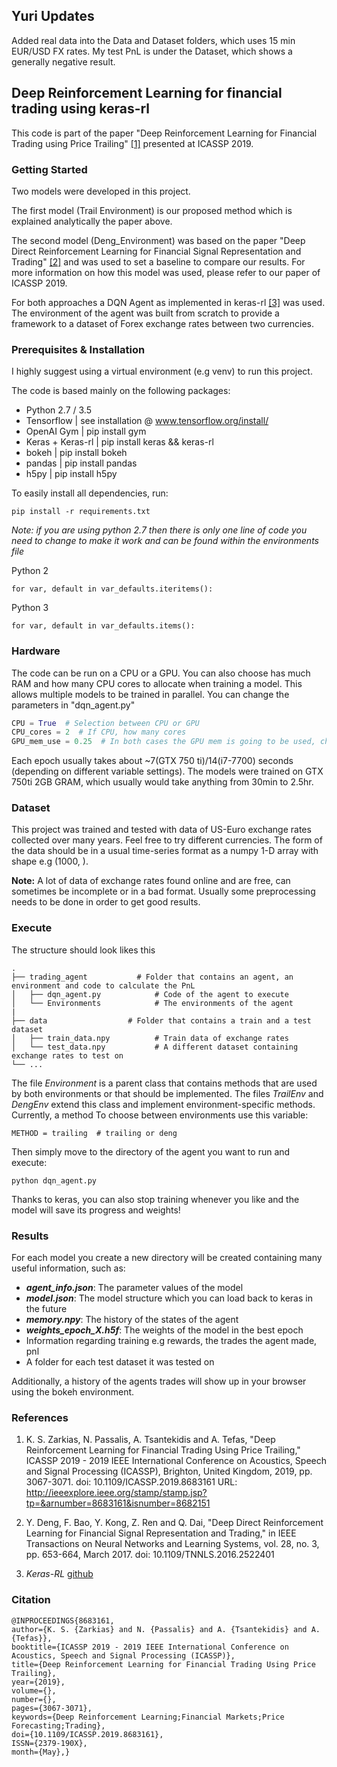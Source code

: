## Yuri Updates

Added real data into the Data and Dataset folders, which uses 15 min EUR/USD FX rates. My test PnL is under the Dataset, which shows a generally negative result.

## Deep Reinforcement Learning for financial trading using keras-rl

This code is part of the paper "Deep Reinforcement Learning for Financial Trading using Price Trailing" [[1]](https://ieeexplore.ieee.org/stamp/stamp.jsp?tp=&arnumber=8683161) presented at ICASSP 2019.

### Getting Started

Two models were developed in this project. 

The first model (Trail Environment) is our proposed method which is explained analytically the paper above. 

The second model (Deng_Environment) was based on the paper "Deep Direct Reinforcement Learning for Financial Signal Representation and Trading" [[2]](http://cslt.riit.tsinghua.edu.cn/mediawiki/images/a/aa/07407387.pdf) and was used to set a baseline to compare our results. For more information on how this model was used, please refer to our paper of ICASSP 2019.

For both approaches a DQN Agent as implemented in keras-rl [[3]](https://github.com/keras-rl/keras-rl) was used. The environment of the agent was built from scratch to provide a framework to a dataset of Forex exchange rates between two currencies.

### Prerequisites & Installation

I highly suggest using a virtual environment (e.g venv) to run this project.

The code is based mainly on the following packages:
- Python 2.7 / 3.5
- Tensorflow | see installation @ www.tensorflow.org/install/
- OpenAI Gym | pip install gym
- Keras + Keras-rl | pip install keras && keras-rl
- bokeh | pip install bokeh
- pandas | pip install pandas
- h5py | pip install h5py

To easily install all dependencies, run:

```
pip install -r requirements.txt
```

*Note: if you are using python 2.7 then there is only one line of code you need to change to make it work and can be found within the environments file*

Python 2
```
for var, default in var_defaults.iteritems():
```

Python 3
```
for var, default in var_defaults.items():
```


### Hardware

The code can be run on a CPU or a GPU. You can also choose has much RAM and how many CPU cores to allocate when training a model. This allows multiple models to be trained in parallel. You can change the parameters in "dqn_agent.py"

```python
CPU = True  # Selection between CPU or GPU
CPU_cores = 2  # If CPU, how many cores
GPU_mem_use = 0.25  # In both cases the GPU mem is going to be used, choose fraction to use

```

Each epoch usually takes about ~7(GTX 750 ti)/14(i7-7700) seconds (depending on different variable settings). The models were trained on GTX 750ti 2GB GRAM, which usually would take anything from 30min to 2.5hr.

### Dataset

This project was trained and tested with data of US-Euro exchange rates collected over many years. Feel free to try different currencies. The form of the data should be in a usual time-series format as a numpy 1-D array with shape e.g (1000, ).

**Note:** A lot of data of exchange rates found online and are free, can sometimes be incomplete or in a bad format. Usually some preprocessing needs to be done in order to get good results.


### Execute

The structure should look likes this

    .
    ├── trading_agent           # Folder that contains an agent, an environment and code to calculate the PnL
    │   ├── dqn_agent.py            # Code of the agent to execute
    │   └── Environments            # The environments of the agent
    |
    ├── data                  # Folder that contains a train and a test dataset
    │   ├── train_data.npy          # Train data of exchange rates
    │   └── test_data.npy           # A different dataset containing exchange rates to test on
    └── ...

The file _Environment_ is a parent class that contains methods that are used by both environments or that should be implemented. The files *TrailEnv* and *DengEnv* extend this class and implement environment-specific methods. Currently, a method To choose between environments use this variable:

```
METHOD = trailing  # trailing or deng
```

Then simply move to the directory of the agent you want to run and execute:

```
python dqn_agent.py
```

Thanks to keras, you can also stop training whenever you like and the model will save its progress and weights!

### Results

For each model you create a new directory will be created containing many useful information, such as:
- ***agent_info.json***: The parameter values of the model
- ***model.json***: The model structure which you can load back to keras in the future
- ***memory.npy***: The history of the states of the agent
- ***weights_epoch_X.h5f***: The weights of the model in the best epoch
- Information regarding training e.g rewards, the trades the agent made, pnl
- A folder for each test dataset it was tested on

Additionally, a history of the agents trades will show up in your browser using the bokeh environment.

### References

1. K. S. Zarkias, N. Passalis, A. Tsantekidis and A. Tefas, "Deep Reinforcement Learning for Financial Trading Using Price Trailing," ICASSP 2019 - 2019 IEEE International Conference on Acoustics, Speech and Signal Processing (ICASSP), Brighton, United Kingdom, 2019, pp. 3067-3071.
doi: 10.1109/ICASSP.2019.8683161 URL: http://ieeexplore.ieee.org/stamp/stamp.jsp?tp=&arnumber=8683161&isnumber=8682151

2. Y. Deng, F. Bao, Y. Kong, Z. Ren and Q. Dai, "Deep Direct Reinforcement Learning for Financial Signal Representation and Trading," in IEEE Transactions on Neural Networks and Learning Systems, vol. 28, no. 3, pp. 653-664, March 2017.
doi: 10.1109/TNNLS.2016.2522401

3. *Keras-RL* [github](https://github.com/keras-rl/keras-rl)


### Citation

```
@INPROCEEDINGS{8683161,
author={K. S. {Zarkias} and N. {Passalis} and A. {Tsantekidis} and A. {Tefas}},
booktitle={ICASSP 2019 - 2019 IEEE International Conference on Acoustics, Speech and Signal Processing (ICASSP)},
title={Deep Reinforcement Learning for Financial Trading Using Price Trailing},
year={2019},
volume={},
number={},
pages={3067-3071},
keywords={Deep Reinforcement Learning;Financial Markets;Price Forecasting;Trading},
doi={10.1109/ICASSP.2019.8683161},
ISSN={2379-190X},
month={May},}
```

